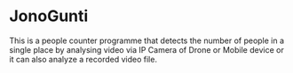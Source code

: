 # JonoGunti
This is a people counter programme that detects the number of people in a single place by analysing video via IP Camera of Drone or Mobile device or it can also analyze a recorded video file.

